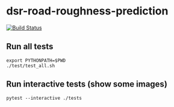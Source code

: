 # dsr-road-roughness-prediction

[![Build Status](https://travis-ci.com/mknz/dsr-road-roughness-prediction.svg?branch=master)](https://travis-ci.com/mknz/dsr-road-roughness-prediction)

## Run all tests

```
export PYTHONPATH=$PWD
./test/test_all.sh
```

## Run interactive tests (show some images)

```
pytest --interactive ./tests
```
